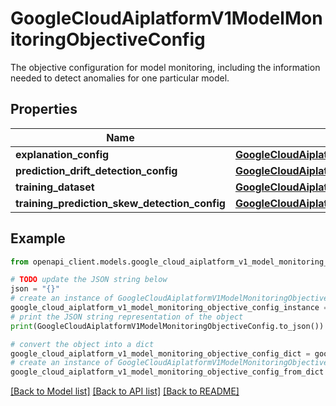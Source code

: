 # GoogleCloudAiplatformV1ModelMonitoringObjectiveConfig

The objective configuration for model monitoring, including the information needed to detect anomalies for one particular model.

## Properties

Name | Type | Description | Notes
------------ | ------------- | ------------- | -------------
**explanation_config** | [**GoogleCloudAiplatformV1ModelMonitoringObjectiveConfigExplanationConfig**](GoogleCloudAiplatformV1ModelMonitoringObjectiveConfigExplanationConfig.md) |  | [optional] 
**prediction_drift_detection_config** | [**GoogleCloudAiplatformV1ModelMonitoringObjectiveConfigPredictionDriftDetectionConfig**](GoogleCloudAiplatformV1ModelMonitoringObjectiveConfigPredictionDriftDetectionConfig.md) |  | [optional] 
**training_dataset** | [**GoogleCloudAiplatformV1ModelMonitoringObjectiveConfigTrainingDataset**](GoogleCloudAiplatformV1ModelMonitoringObjectiveConfigTrainingDataset.md) |  | [optional] 
**training_prediction_skew_detection_config** | [**GoogleCloudAiplatformV1ModelMonitoringObjectiveConfigTrainingPredictionSkewDetectionConfig**](GoogleCloudAiplatformV1ModelMonitoringObjectiveConfigTrainingPredictionSkewDetectionConfig.md) |  | [optional] 

## Example

```python
from openapi_client.models.google_cloud_aiplatform_v1_model_monitoring_objective_config import GoogleCloudAiplatformV1ModelMonitoringObjectiveConfig

# TODO update the JSON string below
json = "{}"
# create an instance of GoogleCloudAiplatformV1ModelMonitoringObjectiveConfig from a JSON string
google_cloud_aiplatform_v1_model_monitoring_objective_config_instance = GoogleCloudAiplatformV1ModelMonitoringObjectiveConfig.from_json(json)
# print the JSON string representation of the object
print(GoogleCloudAiplatformV1ModelMonitoringObjectiveConfig.to_json())

# convert the object into a dict
google_cloud_aiplatform_v1_model_monitoring_objective_config_dict = google_cloud_aiplatform_v1_model_monitoring_objective_config_instance.to_dict()
# create an instance of GoogleCloudAiplatformV1ModelMonitoringObjectiveConfig from a dict
google_cloud_aiplatform_v1_model_monitoring_objective_config_from_dict = GoogleCloudAiplatformV1ModelMonitoringObjectiveConfig.from_dict(google_cloud_aiplatform_v1_model_monitoring_objective_config_dict)
```
[[Back to Model list]](../README.md#documentation-for-models) [[Back to API list]](../README.md#documentation-for-api-endpoints) [[Back to README]](../README.md)


